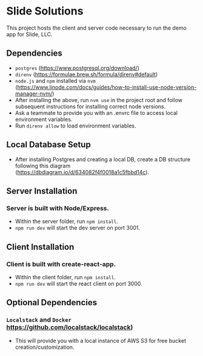 # Slide Solutions
This project hosts the client and server code necessary to run the demo app for Slide, LLC.

## Dependencies
- ```postgres``` (https://www.postgresql.org/download/)
- ```direnv``` (https://formulae.brew.sh/formula/direnv#default)
- ```node.js``` and ```npm``` installed via ```nvm``` (https://www.linode.com/docs/guides/how-to-install-use-node-version-manager-nvm/)
- After installing the above, run ```nvm use``` in the project root and follow subsequent instructions for installing correct node versions.
- Ask a teammate to provide you with an .envrc file to access local environment variables.
- Run ```direnv allow``` to load environment variables.

## Local Database Setup
- After installing Postgres and creating a local DB, create a DB structure following this diagram (https://dbdiagram.io/d/634082f4f0018a1c5fbbd14c).

## Server Installation
### Server is built with Node/Express.
- Within the server folder, run ```npm install```.
- ```npm run dev``` will start the dev server on port 3001.

## Client Installation
### Client is built with create-react-app.
- Within the client folder, run ```npm install```.
- ```npm run dev``` will start the react client on port 3000.

## Optional Dependencies
### ```Localstack``` and ```Docker``` https://github.com/localstack/localstack)
- This will provide you with a local instance of AWS S3 for free bucket creation/customization.
